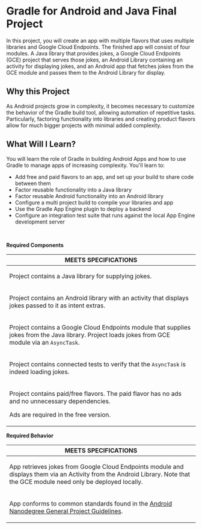 <h1 id="gradle-for-android-and-java-final-project">Gradle for Android and Java Final Project</h1>
<p>In this project, you will create an app with multiple flavors that uses multiple libraries and Google Cloud Endpoints. The finished app will consist of four modules. A Java library that provides jokes, a Google Cloud Endpoints (GCE) project that serves those jokes, an Android Library containing an activity for displaying jokes, and an Android app that fetches jokes from the GCE module and passes them to the Android Library for display.</p>
<h2 id="why-this-project">Why this Project</h2>
<p>As Android projects grow in complexity, it becomes necessary to customize the behavior of the Gradle build tool, allowing automation of repetitive tasks. Particularly, factoring functionality into libraries and creating product flavors allow for much bigger projects with minimal added complexity.</p>
<h2 id="what-will-i-learn-">What Will I Learn?</h2>
<p>You will learn the role of Gradle in building Android Apps and how to use Gradle to manage apps of increasing complexity. You'll learn to:</p>
<ul>
<li>Add free and paid flavors to an app, and set up your build to share code between them</li>
<li>Factor reusable functionality into a Java library</li>
<li>Factor reusable Android functionality into an Android library</li>
<li>Configure a multi project build to compile your libraries and app</li>
<li>Use the Gradle App Engine plugin to deploy a backend</li>
<li>Configure an integration test suite that runs against the local App Engine development server</li>
</ul>
<div class="ng-scope">
<p>&nbsp;</p>
<p><strong>Required Components</strong></p>
<table class="table table-bordered section-table">
<thead>
<tr>
<th class="rubric-category meets-specs"><span class="ng-scope" translate="">MEETS SPECIFICATIONS</span></th>
</tr>
</thead>
<tbody>
<tr class="ng-scope">
<td class="rubric-item ng-binding">
<p>Project contains a Java library for supplying jokes.</p>
</td>
</tr>
<tr class="ng-scope">
<td class="rubric-item ng-binding">
<p>Project contains an Android library with an activity that displays jokes passed to it as intent extras.</p>
</td>
</tr>
<tr class="ng-scope">
<td class="rubric-item ng-binding">
<p>Project contains a Google Cloud Endpoints module that supplies jokes from the Java library. Project loads jokes from GCE module via an&nbsp;<code>AsyncTask</code>.</p>
</td>
</tr>
<tr class="ng-scope">
<td class="rubric-item ng-binding">
<p>Project contains connected tests to verify that the&nbsp;<code>AsyncTask</code>&nbsp;is indeed loading jokes.</p>
</td>
</tr>
<tr class="ng-scope">
<td class="rubric-item ng-binding">
<p>Project contains paid/free flavors. The paid flavor has no ads and no unnecessary dependencies.</p>
<p>Ads are required in the free version.</p>
</td>
</tr>
</tbody>
</table>
</div>
<div class="ng-scope">
<p><strong>Required Behavior</strong></p>
<table class="table table-bordered section-table">
<thead>
<tr>
<th class="rubric-category meets-specs"><span class="ng-scope" translate="">MEETS SPECIFICATIONS</span></th>
</tr>
</thead>
<tbody>
<tr class="ng-scope">
<td class="rubric-item ng-binding">
<p>App retrieves jokes from Google Cloud Endpoints module and displays them via an Activity from the Android Library. Note that the GCE module need only be deployed locally.</p>
</td>
</tr>
<tr class="ng-scope">
<td class="rubric-item ng-binding">
<p>App conforms to common standards found in the&nbsp;<a href="http://udacity.github.io/android-nanodegree-guidelines/core.html" target="_blank" rel="noopener">Android Nanodegree General Project Guidelines</a>.</p>
</td>
</tr>
</tbody>
</table>
<p>&nbsp;</p>
<p>&nbsp;</p>
</div>
